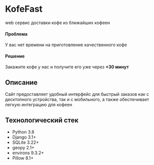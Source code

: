 # KofeFast

web сервис доставки кофе из ближайших кофеен

#### Проблема

У вас нет времени на приготовление качественного кофе

#### Решение

Закажите кофе у нас и получите его уже через **<30 минут**

## Описание

Сайт предоставляет удобный интерфейс для быстрый заказов 
как с десктопного устройства, так и с мобильного, 
а также обеспечивает легкую интеграцию для кофеен

## Технологический стек

- Python 3.8
- Django 3.1+
- SQLite 3.22+
- geopy 2.1+
- environs 9.3.2+
- Pillow 8.1+
